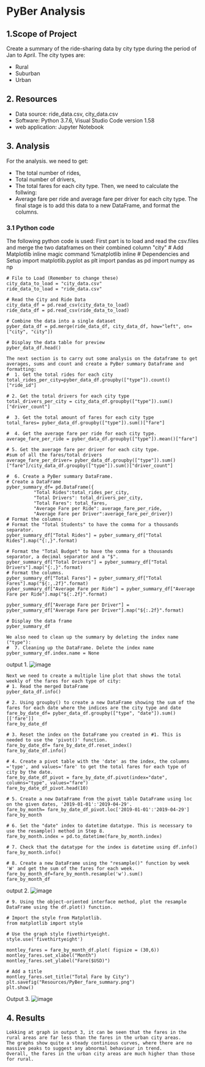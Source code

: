 # PyBer Analysis
## 1.Scope of Project

  Create a summary of the ride-sharing data by city type during the period of Jan to April. 
  The city types are:
  - Rural
  - Suburban
  - Urban
  
  ## 2. Resources
   * Data source: ride_data.csv, city_data.csv
   * Software: Python 3.7.6, Visual Studio Code version 1.58
   * web application: Jupyter Notebook
  
  ## 3. Analysis
  
  For the analysis. we need to get:
  - The total number of rides, 
  - Total number of drivers, 
  - The total fares for each city type. 
  Then, we need to calculate the follwing:
  - Average fare per ride and average fare per driver for each city type. 
  The final stage is to add this data to a new DataFrame, and format the columns.

### 3.1 Python code
  The following python code is used:
  First part is to load and read the csv.files and merge the two dataframes on their combined column "city"
     # Add Matplotlib inline magic command
    %matplotlib inline
    # Dependencies and Setup
    import matplotlib.pyplot as plt
    import pandas as pd
    import numpy as np

    # File to Load (Remember to change these)
    city_data_to_load = "city_data.csv"
    ride_data_to_load = "ride_data.csv"

    # Read the City and Ride Data
    city_data_df = pd.read_csv(city_data_to_load)
    ride_data_df = pd.read_csv(ride_data_to_load)

    # Combine the data into a single dataset
    pyber_data_df = pd.merge(ride_data_df, city_data_df, how="left", on=["city", "city"])

    # Display the data table for preview
    pyber_data_df.head()
    
    The next section is to carry out some analysis on the dataframe to get averages, sums and count and create a PyBer summary Dataframe and formatting:
    #  1. Get the total rides for each city  
    total_rides_per_city=pyber_data_df.groupby(["type"]).count()["ride_id"]
  
    # 2. Get the total drivers for each city type
    total_drivers_per_city = city_data_df.groupby(["type"]).sum()["driver_count"]
    
    #  3. Get the total amount of fares for each city type
    total_fares= pyber_data_df.groupby(["type"]).sum()["fare"] 
    
    #  4. Get the average fare per ride for each city type. 
    average_fare_per_ride = pyber_data_df.groupby(["type"]).mean()["fare"]
    
    # 5. Get the average fare per driver for each city type. 
    #sum of all the fares/total drivers
    average_fare_per_driver= pyber_data_df.groupby(["type"]).sum()["fare"]/city_data_df.groupby(["type"]).sum()["driver_count"] 
    
    #  6. Create a PyBer summary DataFrame. 
    # Create a DataFrame
    pyber_summary_df= pd.DataFrame({
              "Total Rides":total_rides_per_city, 
              "Total Drivers": total_drivers_per_city, 
              "Total Fares": total_fares,
              "Average Fare per Ride": average_fare_per_ride, 
              "Average Fare per Driver":average_fare_per_driver})
    # Format the columns:
    # Format the "Total Students" to have the comma for a thousands separator.
    pyber_summary_df["Total Rides"] = pyber_summary_df["Total Rides"].map("{:,}".format)

    # Format the "Total Budget" to have the comma for a thousands separator, a decimal separator and a "$".
    pyber_summary_df["Total Drivers"] = pyber_summary_df["Total Drivers"].map("{:,}".format)
    # Format the columns.
    pyber_summary_df["Total Fares"] = pyber_summary_df["Total Fares"].map("${:,.2f}".format)
    pyber_summary_df["Average Fare per Ride"] = pyber_summary_df["Average Fare per Ride"].map("${:.2f}".format)

    pyber_summary_df["Average Fare per Driver"] = pyber_summary_df["Average Fare per Driver"].map("${:.2f}".format) 

    # Display the data frame
    pyber_summary_df
    
    We also need to clean up the summary by deleting the index name ("type"):
    #  7. Cleaning up the DataFrame. Delete the index name
    pyber_summary_df.index.name = None

 output 1.
 ![image](https://user-images.githubusercontent.com/85843030/127341071-158b77dd-39cc-40dc-95d9-23fe1590d267.png)

 
    Next we need to create a multiple line plot that shows the total weekly of the fares for each type of city:
    # 1. Read the merged DataFrame
    pyber_data_df.info()

    # 2. Using groupby() to create a new DataFrame showing the sum of the fares for each date where the indices are the city type and date
    fare_by_date_df= pyber_data_df.groupby(["type", "date"]).sum()[['fare']]
    fare_by_date_df

    # 3. Reset the index on the DataFrame you created in #1. This is needed to use the 'pivot()' function.
    fare_by_date_df= fare_by_date_df.reset_index()
    fare_by_date_df.info() 
    
    # 4. Create a pivot table with the 'date' as the index, the columns ='type', and values='fare' to get the total fares for each type of city by the date. 
    fare_by_date_df_pivot = fare_by_date_df.pivot(index="date", columns="type", values="fare")
    fare_by_date_df_pivot.head(10)
    
    # 5. Create a new DataFrame from the pivot table DataFrame using loc on the given dates, '2019-01-01':'2019-04-29'.
    fare_by_month= fare_by_date_df_pivot.loc['2019-01-01':'2019-04-29']
    fare_by_month
    
    # 6. Set the "date" index to datetime datatype. This is necessary to use the resample() method in Step 8.
    fare_by_month.index = pd.to_datetime(fare_by_month.index)
    
    # 7. Check that the datatype for the index is datetime using df.info()
    fare_by_month.info()
    
    # 8. Create a new DataFrame using the "resample()" function by week 'W' and get the sum of the fares for each week. 
    fare_by_month_df=fare_by_month.resample('w').sum()
    fare_by_month_df
    
output 2.
![image](https://user-images.githubusercontent.com/85843030/127343445-87e3ce03-a870-489a-967c-5adbe7c75441.png)

    
    
    # 9. Using the object-oriented interface method, plot the resample DataFrame using the df.plot() function. 

    # Import the style from Matplotlib.
    from matplotlib import style

    # Use the graph style fivethirtyeight.
    style.use('fivethirtyeight')

    montley_fares = fare_by_month_df.plot( figsize = (30,6))
    montley_fares.set_xlabel("Month")
    montley_fares.set_ylabel("Fare($USD)")

    # Add a title 
    montley_fares.set_title("Total Fare by City")
    plt.savefig("Resources/PyBer_fare_summary.png")
    plt.show()
    
  Output 3.
  ![image](https://user-images.githubusercontent.com/85843030/127343583-5fb1e842-ae70-46bf-a509-67658b3cb6ee.png)

  
## 4. Results

    Lokking at graph in output 3, it can be seen that the fares in the rural areas are far less than the fares in the urban city areas.
    The graphs show quite a steady continious curves, where there are no massive peaks to suggest any abnormal behaviour in trend.
    Overall, the fares in the urban city areas are much higher than those for rural.
    
